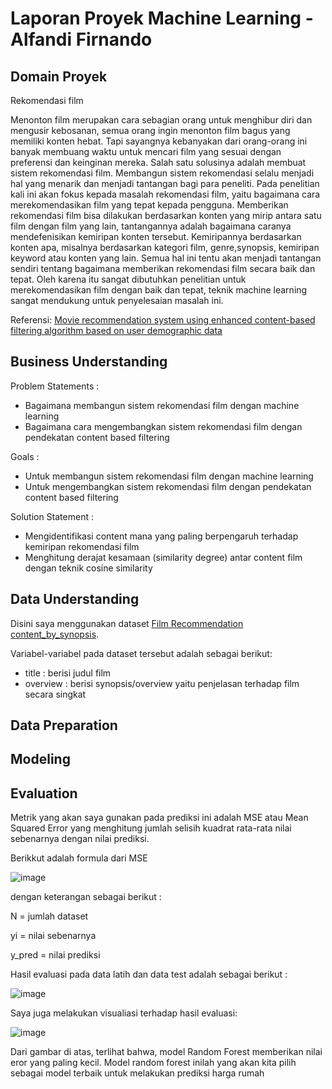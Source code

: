 # Laporan Proyek Machine Learning - Alfandi Firnando

## Domain Proyek

Rekomendasi film

Menonton film merupakan cara sebagian orang untuk menghibur diri dan mengusir kebosanan, semua orang ingin menonton film bagus yang memiliki konten hebat. Tapi sayangnya kebanyakan dari orang-orang ini banyak membuang waktu untuk mencari film yang sesuai dengan preferensi dan keinginan mereka. Salah satu solusinya adalah membuat sistem rekomendasi film. Membangun sistem rekomendasi selalu menjadi hal yang menarik dan menjadi tantangan bagi para peneliti. Pada penelitian kali ini akan fokus kepada masalah rekomendasi film, yaitu bagaimana cara merekomendasikan film yang tepat kepada pengguna. Memberikan rekomendasi film bisa dilakukan berdasarkan konten yang mirip antara satu film dengan film yang lain, tantangannya adalah bagaimana caranya mendefenisikan kemiripan konten tersebut. Kemiripannya berdasarkan konten apa, misalnya berdasarkan kategori film, genre,synopsis, kemiripan keyword atau konten yang lain. Semua hal ini tentu akan menjadi tantangan sendiri tentang bagaimana memberikan rekomendasi film secara baik dan tepat. Oleh karena itu sangat dibutuhkan penelitian untuk merekomendasikan film dengan baik dan tepat, teknik machine learning sangat mendukung untuk penyelesaian masalah ini.

Referensi: [Movie recommendation system using enhanced content-based filtering algorithm based on user demographic data](https://ieeexplore.ieee.org/document/9489125)

## Business Understanding

Problem Statements :
- Bagaimana membangun sistem rekomendasi film dengan machine learning
- Bagaimana cara mengembangkan sistem rekomendasi film dengan pendekatan content based filtering

Goals :
- Untuk membangun sistem rekomendasi film dengan machine learning
- Untuk mengembangkan sistem rekomendasi film dengan pendekatan content based filtering

Solution Statement : 

- Mengidentifikasi content mana yang paling berpengaruh terhadap kemiripan rekomendasi film
- Menghitung derajat kesamaan (similarity degree) antar content film dengan teknik cosine similarity

## Data Understanding

Disini saya menggunakan dataset [Film Recommendation content_by_synopsis](https://github.com/WiraDKP/recommendation_system/tree/master/20%20-%20Recommendation%20System/data).

Variabel-variabel pada dataset tersebut adalah sebagai berikut:
- title : berisi judul film
- overview : berisi synopsis/overview yaitu penjelasan terhadap film secara singkat

## Data Preparation


## Modeling


## Evaluation

Metrik yang akan saya gunakan pada prediksi ini adalah MSE atau Mean Squared Error yang menghitung jumlah selisih kuadrat rata-rata nilai sebenarnya dengan nilai prediksi.

Berikkut adalah formula dari MSE 

![image](https://user-images.githubusercontent.com/50938896/156517755-8f8afad0-5768-456f-badc-d9eb85cfbe25.png)

dengan keterangan sebagai berikut :

N = jumlah dataset

yi = nilai sebenarnya

y_pred = nilai prediksi

Hasil evaluasi pada data latih dan data test adalah sebagai berikut :

![image](https://user-images.githubusercontent.com/50938896/156216244-082b218a-afbe-4260-98f4-f7bc2c4e1c61.png)

Saya juga melakukan visualiasi terhadap hasil evaluasi:

![image](https://user-images.githubusercontent.com/50938896/156518104-b9e07436-108e-4a2c-b33b-79f556d53564.png)

Dari gambar di atas, terlihat bahwa, model Random Forest memberikan nilai eror yang paling kecil. Model random forest inilah yang akan kita pilih sebagai model terbaik untuk melakukan prediksi harga rumah
